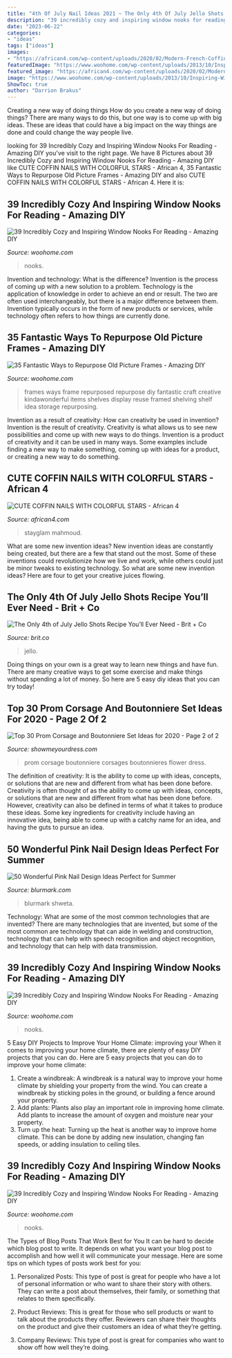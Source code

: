 ```yaml
---
title: "4th Of July Nail Ideas 2021 ~ The Only 4th Of July Jello Shots Recipe You’ll Ever Need"
description: "39 incredibly cozy and inspiring window nooks for reading"
date: "2023-06-22"
categories:
- "ideas"
tags: ["ideas"]
images:
- "https://african4.com/wp-content/uploads/2020/02/Modern-French-Coffin-Nails.jpg"
featuredImage: "https://www.woohome.com/wp-content/uploads/2013/10/Inspiring-Window-Reading-Nook-28-2.jpg"
featured_image: "https://african4.com/wp-content/uploads/2020/02/Modern-French-Coffin-Nails.jpg"
image: "https://www.woohome.com/wp-content/uploads/2013/10/Inspiring-Window-Reading-Nook-15-2.jpg"
ShowToc: true
author: "Darrion Brakus"
---
```



Creating a new way of doing things
How do you create a new way of doing things? There are many ways to do this, but one way is to come up with big ideas. These are ideas that could have a big impact on the way things are done and could change the way people live.

	

		
looking for 39 Incredibly Cozy and Inspiring Window Nooks For Reading - Amazing DIY you've visit to the right page. We have 8 Pictures about 39 Incredibly Cozy and Inspiring Window Nooks For Reading - Amazing DIY like CUTE COFFIN NAILS WITH COLORFUL STARS - African 4, 35 Fantastic Ways to Repurpose Old Picture Frames - Amazing DIY and also CUTE COFFIN NAILS WITH COLORFUL STARS - African 4. Here it is:
		
    
## 39 Incredibly Cozy And Inspiring Window Nooks For Reading - Amazing DIY

<img loading=lazy src="https://www.woohome.com/wp-content/uploads/2013/10/Inspiring-Window-Reading-Nook-28-2.jpg" onerror="this.onerror=null;this.src='https://tse1.mm.bing.net/th?id=OIP.cZAktct7gGDDuKyNFcdOCQHaLP&amp;pid=15.1';" alt="39 Incredibly Cozy and Inspiring Window Nooks For Reading - Amazing DIY">

_Source: woohome.com_

>nooks. 

	

Invention and technology: What is the difference?
Invention is the process of coming up with a new solution to a problem. Technology is the application of knowledge in order to achieve an end or result. The two are often used interchangeably, but there is a major difference between them. Invention typically occurs in the form of new products or services, while technology often refers to how things are currently done.

    
## 35 Fantastic Ways To Repurpose Old Picture Frames - Amazing DIY

<img loading=lazy src="http://www.woohome.com/wp-content/uploads/2014/11/repurposed-picture-frame-14.jpg" onerror="this.onerror=null;this.src='https://tse2.mm.bing.net/th?id=OIP.5togEv4VSM2qsPBt3hCzNgHaLK&amp;pid=15.1';" alt="35 Fantastic Ways to Repurpose Old Picture Frames - Amazing DIY">

_Source: woohome.com_

>frames ways frame repurposed repurpose diy fantastic craft creative kindawonderful items shelves display reuse framed shelving shelf idea storage repurposing. 

	

Invention as a result of creativity: How can creativity be used in invention?
Invention is the result of creativity. Creativity is what allows us to see new possibilities and come up with new ways to do things. Invention is a product of creativity and it can be used in many ways. Some examples include finding a new way to make something, coming up with ideas for a product, or creating a new way to do something.

    
## CUTE COFFIN NAILS WITH COLORFUL STARS - African 4

<img loading=lazy src="https://african4.com/wp-content/uploads/2020/02/Modern-French-Coffin-Nails.jpg" onerror="this.onerror=null;this.src='https://tse4.mm.bing.net/th?id=OIP.AAdFEp05kaPPFff5QKt6_QHaLH&amp;pid=15.1';" alt="CUTE COFFIN NAILS WITH COLORFUL STARS - African 4">

_Source: african4.com_

>stayglam mahmoud. 

	

What are some new invention ideas?
New invention ideas are constantly being created, but there are a few that stand out the most. Some of these inventions could revolutionize how we live and work, while others could just be minor tweaks to existing technology. So what are some new invention ideas? Here are four to get your creative juices flowing.

    
## The Only 4th Of July Jello Shots Recipe You’ll Ever Need - Brit + Co

<img loading=lazy src="https://www.brit.co/media-library/eyJhbGciOiJIUzI1NiIsInR5cCI6IkpXVCJ9.eyJpbWFnZSI6Imh0dHBzOi8vYXNzZXRzLnJibC5tcy8yMjEwODgwMC9vcmlnaW4uanBnIiwiZXhwaXJlc19hdCI6MTY0OTg4Mzg2Mn0.nh07IzVJmra61EiEX15yXl0-AzvY8T7dSl1UwDjKkrw/image.jpg?width=1500&amp;coordinates=275%2C0%2C275%2C0&amp;height=2000" onerror="this.onerror=null;this.src='https://tse4.mm.bing.net/th?id=OIP.qoJZ5caAqfVandOIdz2qQwHaJ3&amp;pid=15.1';" alt="The Only 4th of July Jello Shots Recipe You’ll Ever Need - Brit + Co">

_Source: brit.co_

>jello. 

	

Doing things on your own is a great way to learn new things and have fun. There are many creative ways to get some exercise and make things without spending a lot of money. So here are 5 easy diy ideas that you can try today!

    
## Top 30 Prom Corsage And Boutonniere Set Ideas For 2020 - Page 2 Of 2

<img loading=lazy src="https://www.showmeyourdress.com/wp-content/uploads/2019/11/prom-corsage-and-boutonniere-set-ideas-26.jpg" onerror="this.onerror=null;this.src='https://tse2.mm.bing.net/th?id=OIP.LyIJcg6CHLAdukHS2_V1vgHaNK&amp;pid=15.1';" alt="Top 30 Prom Corsage and Boutonniere Set Ideas for 2020 - Page 2 of 2">

_Source: showmeyourdress.com_

>prom corsage boutonniere corsages boutonnieres flower dress. 

	

The definition of creativity: It is the ability to come up with ideas, concepts, or solutions that are new and different from what has been done before.
Creativity is often thought of as the ability to come up with ideas, concepts, or solutions that are new and different from what has been done before. However, creativity can also be defined in terms of what it takes to produce these ideas. Some key ingredients for creativity include having an innovative idea, being able to come up with a catchy name for an idea, and having the guts to pursue an idea.

    
## 50 Wonderful Pink Nail Design Ideas Perfect For Summer

<img loading=lazy src="https://www.blurmark.com/wp-content/uploads/2017/04/Pink-and-Black-Acrylic-Nails.jpg" onerror="this.onerror=null;this.src='https://tse4.mm.bing.net/th?id=OIP.i4ofCGmXyTW5dSELHVxzhgHaHa&amp;pid=15.1';" alt="50 Wonderful Pink Nail Design Ideas Perfect for Summer">

_Source: blurmark.com_

>blurmark shweta. 

	

Technology: What are some of the most common technologies that are invented?
There are many technologies that are invented, but some of the most common are technology that can aide in welding and construction, technology that can help with speech recognition and object recognition, and technology that can help with data transmission.

    
## 39 Incredibly Cozy And Inspiring Window Nooks For Reading - Amazing DIY

<img loading=lazy src="https://www.woohome.com/wp-content/uploads/2013/10/Inspiring-Window-Reading-Nook-29-2.jpg" onerror="this.onerror=null;this.src='https://tse3.mm.bing.net/th?id=OIP.fUu10fHhqW_6_9e9OT0i9wHaLH&amp;pid=15.1';" alt="39 Incredibly Cozy and Inspiring Window Nooks For Reading - Amazing DIY">

_Source: woohome.com_

>nooks. 

	

5 Easy DIY Projects to Improve Your Home Climate: improving your
When it comes to improving your home climate, there are plenty of easy DIY projects that you can do. Here are 5 easy projects that you can do to improve your home climate: 
1. Create a windbreak: A windbreak is a natural way to improve your home climate by shielding your property from the wind. You can create a windbreak by sticking poles in the ground, or building a fence around your property. 
2. Add plants: Plants also play an important role in improving home climate. Add plants to increase the amount of oxygen and moisture near your property. 
3. Turn up the heat: Turning up the heat is another way to improve home climate. This can be done by adding new insulation, changing fan speeds, or adding insulation to ceiling tiles. 

    
## 39 Incredibly Cozy And Inspiring Window Nooks For Reading - Amazing DIY

<img loading=lazy src="https://www.woohome.com/wp-content/uploads/2013/10/Inspiring-Window-Reading-Nook-15-2.jpg" onerror="this.onerror=null;this.src='https://tse1.mm.bing.net/th?id=OIP.qGn1BCW4pah80u4sPYk2twHaJ4&amp;pid=15.1';" alt="39 Incredibly Cozy and Inspiring Window Nooks For Reading - Amazing DIY">

_Source: woohome.com_

>nooks. 

	

The Types of Blog Posts That Work Best for You
It can be hard to decide which blog post to write.  It depends on what you want your blog post to accomplish and how well it will communicate your message. Here are some tips on which types of posts work best for you:
1. Personalized Posts: This type of post is great for people who have a lot of personal information or who want to share their story with others. They can write a post about themselves, their family, or something that relates to them specifically.

2. Product Reviews: This is great for those who sell products or want to talk about the products they offer. Reviewers can share their thoughts on the product and give their customers an idea of what they’re getting.

3. Company Reviews: This type of post is great for companies who want to show off how well they’re doing.

